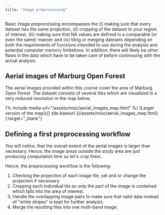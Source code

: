 ```yaml
---
title: "Image preprocessing"
---
```


Basic image preprocessing encompasses the (i) making sure that every dataset has the same projection, (ii) cropping of the dataset to your region of interest, (iii) making sure that NA values are defined in a comparable (or even the same) manner and (iv) tiling or merging datesets depending on both the requirements of functions intended to use during the analysis and potential computer memory limitations. In addition, there will likely be other flaws in the data which have to be taken care of before continouing with the actual analysis. 

## Aerial images of Marburg Open Forest
The aerial images provided within this course cover the area of Marburg Open Forest. The dataset consists of several tiles which are visualized in a very reduced resolution in the map below.

{% include media url="/assets/misc/aerial_images_map.html" %}
[Larger version of the map]({{ site.baseurl }}/assets/misc/aerial_images_map.html){:target="_blank"}


## Defining a first preprocessing workflow
You will notice, that the overall extent of the aerial images is larger than necessary. Hence, the image areas outside the study area are just producing computation time so let's crop them.

Hence, the preprocessing workflow is the following:
1. Checking the projection of each image tile, set and or change the projection if necessary.
1. Cropping each individual tile so only the part of the image is contained which falls into the area of interest.
1. Handle the overlapping image pairs to make sure that valid data instead of "white stripes" is kept for further analysis.
1. Merge the resulting tiles into one multi-band image.
